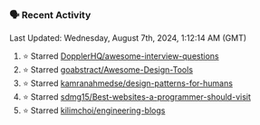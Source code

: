 ### 🗣 Recent Activity

<!--RECENT_ACTIVITY:last_update-->
Last Updated: Wednesday, August 7th, 2024, 1:12:14 AM (GMT)
<!--RECENT_ACTIVITY:last_update_end-->
<!--RECENT_ACTIVITY:start-->
1. ⭐ Starred [DopplerHQ/awesome-interview-questions](https://github.com/DopplerHQ/awesome-interview-questions)<br>
2. ⭐ Starred [goabstract/Awesome-Design-Tools](https://github.com/goabstract/Awesome-Design-Tools)<br>
3. ⭐ Starred [kamranahmedse/design-patterns-for-humans](https://github.com/kamranahmedse/design-patterns-for-humans)<br>
4. ⭐ Starred [sdmg15/Best-websites-a-programmer-should-visit](https://github.com/sdmg15/Best-websites-a-programmer-should-visit)<br>
5. ⭐ Starred [kilimchoi/engineering-blogs](https://github.com/kilimchoi/engineering-blogs)<br>
<!--RECENT_ACTIVITY:end-->
